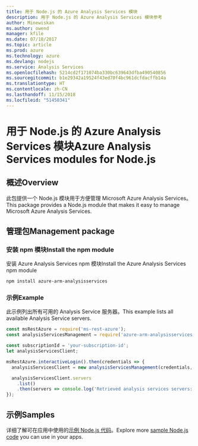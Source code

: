```yaml
---
title: 用于 Node.js 的 Azure Analysis Services 模块
description: 用于 Node.js 的 Azure Analysis Services 模块参考
author: Minewiskan
ms.author: owend
manager: kfile
ms.date: 07/18/2017
ms.topic: article
ms.prod: azure
ms.technology: azure
ms.devlang: nodejs
ms.service: Analysis Services
ms.openlocfilehash: 5214cd2f171074ba330bc639643dfba490540856
ms.sourcegitcommit: b1e29342a19524f43ed70f4bc961dcfdacffb14a
ms.translationtype: HT
ms.contentlocale: zh-CN
ms.lasthandoff: 11/15/2018
ms.locfileid: "51450341"
---
```

# <a name="azure-analysis-services-modules-for-nodejs"></a><span data-ttu-id="11f00-103">用于 Node.js 的 Azure Analysis Services 模块</span><span class="sxs-lookup"><span data-stu-id="11f00-103">Azure Analysis Services modules for Node.js</span></span>

## <a name="overview"></a><span data-ttu-id="11f00-104">概述</span><span class="sxs-lookup"><span data-stu-id="11f00-104">Overview</span></span>
<span data-ttu-id="11f00-105">此包提供一个 Node.js 模块用于方便管理 Microsoft Azure Analysis Services。</span><span class="sxs-lookup"><span data-stu-id="11f00-105">This package provides a Node.js module that makes it easy to manage Microsoft Azure Analysis Services.</span></span>

## <a name="management-package"></a><span data-ttu-id="11f00-106">管理包</span><span class="sxs-lookup"><span data-stu-id="11f00-106">Management package</span></span>

### <a name="install-the-npm-module"></a><span data-ttu-id="11f00-107">安装 npm 模块</span><span class="sxs-lookup"><span data-stu-id="11f00-107">Install the npm module</span></span>

<span data-ttu-id="11f00-108">安装 Azure Analysis Services npm 模块</span><span class="sxs-lookup"><span data-stu-id="11f00-108">Install the Azure Analysis Services npm module</span></span>

```bash
npm install azure-arm-analysisservices
```

### <a name="example"></a><span data-ttu-id="11f00-109">示例</span><span class="sxs-lookup"><span data-stu-id="11f00-109">Example</span></span>

<span data-ttu-id="11f00-110">此示例列出所有可用的 Analysis Service 服务器。</span><span class="sxs-lookup"><span data-stu-id="11f00-110">This example lists all available Analysis Service servers.</span></span>

```javascript
const msRestAzure = require('ms-rest-azure');
const analysisServicesManagement = require('azure-arm-analysisservices');

const subscriptionId = 'your-subscription-id';
let analysisServicesClient;

msRestAzure.interactiveLogin().then(credentials => {
  analysisServicesClient = new analysisServicesManagement(credentials, subscriptionId);

  analysisServicesClient.servers
    .list()
    .then(servers => console.log('Retrieved analysis services servers: ', servers));
});
```

## <a name="samples"></a><span data-ttu-id="11f00-111">示例</span><span class="sxs-lookup"><span data-stu-id="11f00-111">Samples</span></span>

<span data-ttu-id="11f00-112">详细了解可在应用中使用的[示例 Node.js 代码](https://azure.microsoft.com/resources/samples/?platform=nodejs)。</span><span class="sxs-lookup"><span data-stu-id="11f00-112">Explore more [sample Node.js code](https://azure.microsoft.com/resources/samples/?platform=nodejs) you can use in your apps.</span></span>
